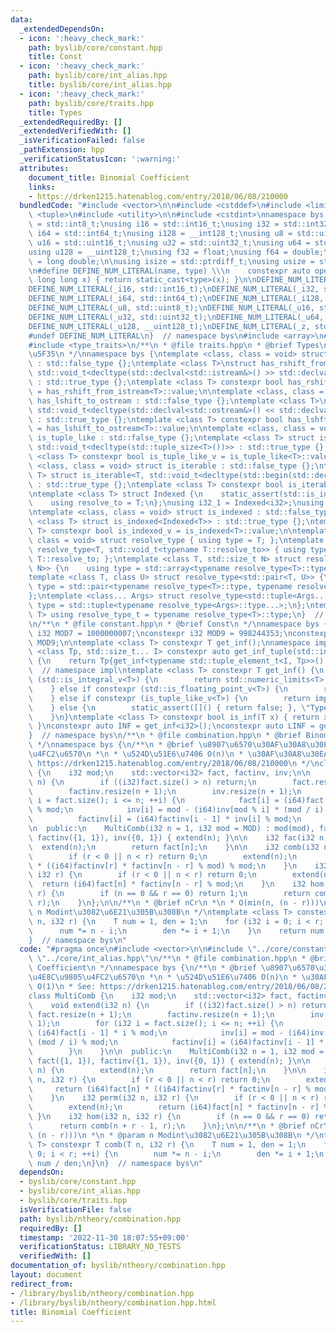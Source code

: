 ```yaml
---
data:
  _extendedDependsOn:
  - icon: ':heavy_check_mark:'
    path: byslib/core/constant.hpp
    title: Const
  - icon: ':heavy_check_mark:'
    path: byslib/core/int_alias.hpp
    title: byslib/core/int_alias.hpp
  - icon: ':heavy_check_mark:'
    path: byslib/core/traits.hpp
    title: Types
  _extendedRequiredBy: []
  _extendedVerifiedWith: []
  _isVerificationFailed: false
  _pathExtension: hpp
  _verificationStatusIcon: ':warning:'
  attributes:
    document_title: Binomial Coefficient
    links:
    - https://drken1215.hatenablog.com/entry/2018/06/08/210000
  bundledCode: "#include <vector>\n\n#include <cstddef>\n#include <limits>\n#include\
    \ <tuple>\n#include <utility>\n\n#include <cstdint>\nnamespace bys {\nusing i8\
    \ = std::int8_t;\nusing i16 = std::int16_t;\nusing i32 = std::int32_t;\nusing\
    \ i64 = std::int64_t;\nusing i128 = __int128_t;\nusing u8 = std::uint8_t;\nusing\
    \ u16 = std::uint16_t;\nusing u32 = std::uint32_t;\nusing u64 = std::uint64_t;\n\
    using u128 = __uint128_t;\nusing f32 = float;\nusing f64 = double;\nusing f128\
    \ = long double;\n\nusing isize = std::ptrdiff_t;\nusing usize = std::size_t;\n\
    \n#define DEFINE_NUM_LITERAL(name, type) \\\n    constexpr auto operator\"\" name(unsigned\
    \ long long x) { return static_cast<type>(x); }\n\nDEFINE_NUM_LITERAL(_i8, std::int8_t);\n\
    DEFINE_NUM_LITERAL(_i16, std::int16_t);\nDEFINE_NUM_LITERAL(_i32, std::int32_t);\n\
    DEFINE_NUM_LITERAL(_i64, std::int64_t);\nDEFINE_NUM_LITERAL(_i128, __int128_t);\n\
    DEFINE_NUM_LITERAL(_u8, std::uint8_t);\nDEFINE_NUM_LITERAL(_u16, std::uint16_t);\n\
    DEFINE_NUM_LITERAL(_u32, std::uint32_t);\nDEFINE_NUM_LITERAL(_u64, std::uint64_t);\n\
    DEFINE_NUM_LITERAL(_u128, __uint128_t);\nDEFINE_NUM_LITERAL(_z, std::size_t);\n\
    #undef DEFINE_NUM_LITERAL\n}  // namespace bys\n#include <array>\n#include <iostream>\n\
    #include <type_traits>\n/**\n * @file traits.hpp\n * @brief Types\n *\n * type_traits\u62E1\
    \u5F35\n */\nnamespace bys {\ntemplate <class, class = void> struct has_rshift_from_istream\
    \ : std::false_type {};\ntemplate <class T>\nstruct has_rshift_from_istream<T,\
    \ std::void_t<decltype(std::declval<std::istream&>() >> std::declval<T&>())>>\
    \ : std::true_type {};\ntemplate <class T> constexpr bool has_rshift_from_istream_v\
    \ = has_rshift_from_istream<T>::value;\n\ntemplate <class, class = void> struct\
    \ has_lshift_to_ostream : std::false_type {};\ntemplate <class T>\nstruct has_lshift_to_ostream<T,\
    \ std::void_t<decltype(std::declval<std::ostream&>() << std::declval<T&>())>>\
    \ : std::true_type {};\ntemplate <class T> constexpr bool has_lshft_to_ostream_v\
    \ = has_lshift_to_ostream<T>::value;\n\ntemplate <class, class = void> struct\
    \ is_tuple_like : std::false_type {};\ntemplate <class T> struct is_tuple_like<T,\
    \ std::void_t<decltype(std::tuple_size<T>())>> : std::true_type {};\ntemplate\
    \ <class T> constexpr bool is_tuple_like_v = is_tuple_like<T>::value;\n\ntemplate\
    \ <class, class = void> struct is_iterable : std::false_type {};\ntemplate <class\
    \ T> struct is_iterable<T, std::void_t<decltype(std::begin(std::declval<T>()))>>\
    \ : std::true_type {};\ntemplate <class T> constexpr bool is_iterable_v = is_iterable<T>::value;\n\
    \ntemplate <class T> struct Indexed {\n    static_assert(std::is_integral_v<T>);\n\
    \    using resolve_to = T;\n};\nusing i32_1 = Indexed<i32>;\nusing i64_1 = Indexed<i64>;\n\
    \ntemplate <class, class = void> struct is_indexed : std::false_type {};\ntemplate\
    \ <class T> struct is_indexed<Indexed<T>> : std::true_type {};\ntemplate <class\
    \ T> constexpr bool is_indexed_v = is_indexed<T>::value;\n\ntemplate <class T,\
    \ class = void> struct resolve_type { using type = T; };\ntemplate <class T> struct\
    \ resolve_type<T, std::void_t<typename T::resolve_to>> { using type = typename\
    \ T::resolve_to; };\ntemplate <class T, std::size_t N> struct resolve_type<std::array<T,\
    \ N>> {\n    using type = std::array<typename resolve_type<T>::type, N>;\n};\n\
    template <class T, class U> struct resolve_type<std::pair<T, U>> {\n    using\
    \ type = std::pair<typename resolve_type<T>::type, typename resolve_type<U>::type>;\n\
    };\ntemplate <class... Args> struct resolve_type<std::tuple<Args...>> {\n    using\
    \ type = std::tuple<typename resolve_type<Args>::type...>;\n};\ntemplate <class\
    \ T> using resolve_type_t = typename resolve_type<T>::type;\n}  // namespace bys\n\
    \n/**\n * @file constant.hpp\n * @brief Const\n */\nnamespace bys {\nconstexpr\
    \ i32 MOD7 = 1000000007;\nconstexpr i32 MOD9 = 998244353;\nconstexpr i32 MOD =\
    \ MOD9;\n\ntemplate <class T> constexpr T get_inf();\nnamespace impl {\ntemplate\
    \ <class Tp, std::size_t... I> constexpr auto get_inf_tuple(std::index_sequence<I...>)\
    \ {\n    return Tp{get_inf<typename std::tuple_element_t<I, Tp>>()...};\n}\n}\
    \  // namespace impl\ntemplate <class T> constexpr T get_inf() {\n    if constexpr\
    \ (std::is_integral_v<T>) {\n        return std::numeric_limits<T>::max() / (T)2;\n\
    \    } else if constexpr (std::is_floating_point_v<T>) {\n        return std::numeric_limits<T>::infinity();\n\
    \    } else if constexpr (is_tuple_like_v<T>) {\n        return impl::get_inf_tuple<T>(std::make_index_sequence<std::tuple_size_v<T>>());\n\
    \    } else {\n        static_assert([]() { return false; }, \"Type Error\");\n\
    \    }\n}\ntemplate <class T> constexpr bool is_inf(T x) { return x == get_inf<T>();\
    \ }\nconstexpr auto INF = get_inf<i32>();\nconstexpr auto LINF = get_inf<i64>();\n\
    }  // namespace bys\n/**\n * @file combination.hpp\n * @brief Binomial Coefficient\n\
    \ */\nnamespace bys {\n/**\n * @brief \u8907\u6570\u30AF\u30A8\u30EA\u4E8C\u9805\
    \u4FC2\u6570\n *\n * \u524D\u51E6\u7406 O(n)\n * \u30AF\u30A8\u30EA O(1)\n * See:\
    \ https://drken1215.hatenablog.com/entry/2018/06/08/210000\n */\nclass MultiComb\
    \ {\n    i32 mod;\n    std::vector<i32> fact, factinv, inv;\n\n    void extend(i32\
    \ n) {\n        if ((i32)fact.size() > n) return;\n        fact.resize(n + 1);\n\
    \        factinv.resize(n + 1);\n        inv.resize(n + 1);\n        for (i32\
    \ i = fact.size(); i <= n; ++i) {\n            fact[i] = (i64)fact[i - 1] * i\
    \ % mod;\n            inv[i] = mod - (i64)inv[mod % i] * (mod / i) % mod;\n  \
    \          factinv[i] = (i64)factinv[i - 1] * inv[i] % mod;\n        }\n    }\n\
    \n  public:\n    MultiComb(i32 n = 1, i32 mod = MOD) : mod(mod), fact({1, 1}),\
    \ factinv({1, 1}), inv({0, 1}) { extend(n); }\n\n    i32 fac(i32 n) {\n      \
    \  extend(n);\n        return fact[n];\n    }\n\n    i32 comb(i32 n, i32 r) {\n\
    \        if (r < 0 || n < r) return 0;\n        extend(n);\n        return (i64)fact[n]\
    \ * ((i64)factinv[r] * factinv[n - r] % mod) % mod;\n    }\n    i32 perm(i32 n,\
    \ i32 r) {\n        if (r < 0 || n < r) return 0;\n        extend(n);\n      \
    \  return (i64)fact[n] * factinv[n - r] % mod;\n    }\n    i32 hom(i32 n, i32\
    \ r) {\n        if (n == 0 && r == 0) return 1;\n        return comb(n + r - 1,\
    \ r);\n    }\n};\n\n/**\n * @brief nCr\n *\n * O(min(n, (n - r)))\n *\n * @param\
    \ n Modint\u3082\u6E21\u305B\u308B\n */\ntemplate <class T> constexpr T comb(T\
    \ n, i32 r) {\n    T num = 1, den = 1;\n    for (i32 i = 0; i < r; ++i) {\n  \
    \      num *= n - i;\n        den *= i + 1;\n    }\n    return num / den;\n}\n\
    }  // namespace bys\n"
  code: "#pragma once\n#include <vector>\n\n#include \"../core/constant.hpp\"\n#include\
    \ \"../core/int_alias.hpp\"\n/**\n * @file combination.hpp\n * @brief Binomial\
    \ Coefficient\n */\nnamespace bys {\n/**\n * @brief \u8907\u6570\u30AF\u30A8\u30EA\
    \u4E8C\u9805\u4FC2\u6570\n *\n * \u524D\u51E6\u7406 O(n)\n * \u30AF\u30A8\u30EA\
    \ O(1)\n * See: https://drken1215.hatenablog.com/entry/2018/06/08/210000\n */\n\
    class MultiComb {\n    i32 mod;\n    std::vector<i32> fact, factinv, inv;\n\n\
    \    void extend(i32 n) {\n        if ((i32)fact.size() > n) return;\n       \
    \ fact.resize(n + 1);\n        factinv.resize(n + 1);\n        inv.resize(n +\
    \ 1);\n        for (i32 i = fact.size(); i <= n; ++i) {\n            fact[i] =\
    \ (i64)fact[i - 1] * i % mod;\n            inv[i] = mod - (i64)inv[mod % i] *\
    \ (mod / i) % mod;\n            factinv[i] = (i64)factinv[i - 1] * inv[i] % mod;\n\
    \        }\n    }\n\n  public:\n    MultiComb(i32 n = 1, i32 mod = MOD) : mod(mod),\
    \ fact({1, 1}), factinv({1, 1}), inv({0, 1}) { extend(n); }\n\n    i32 fac(i32\
    \ n) {\n        extend(n);\n        return fact[n];\n    }\n\n    i32 comb(i32\
    \ n, i32 r) {\n        if (r < 0 || n < r) return 0;\n        extend(n);\n   \
    \     return (i64)fact[n] * ((i64)factinv[r] * factinv[n - r] % mod) % mod;\n\
    \    }\n    i32 perm(i32 n, i32 r) {\n        if (r < 0 || n < r) return 0;\n\
    \        extend(n);\n        return (i64)fact[n] * factinv[n - r] % mod;\n   \
    \ }\n    i32 hom(i32 n, i32 r) {\n        if (n == 0 && r == 0) return 1;\n  \
    \      return comb(n + r - 1, r);\n    }\n};\n\n/**\n * @brief nCr\n *\n * O(min(n,\
    \ (n - r)))\n *\n * @param n Modint\u3082\u6E21\u305B\u308B\n */\ntemplate <class\
    \ T> constexpr T comb(T n, i32 r) {\n    T num = 1, den = 1;\n    for (i32 i =\
    \ 0; i < r; ++i) {\n        num *= n - i;\n        den *= i + 1;\n    }\n    return\
    \ num / den;\n}\n}  // namespace bys\n"
  dependsOn:
  - byslib/core/constant.hpp
  - byslib/core/int_alias.hpp
  - byslib/core/traits.hpp
  isVerificationFile: false
  path: byslib/ntheory/combination.hpp
  requiredBy: []
  timestamp: '2022-11-30 18:07:55+09:00'
  verificationStatus: LIBRARY_NO_TESTS
  verifiedWith: []
documentation_of: byslib/ntheory/combination.hpp
layout: document
redirect_from:
- /library/byslib/ntheory/combination.hpp
- /library/byslib/ntheory/combination.hpp.html
title: Binomial Coefficient
---
```

